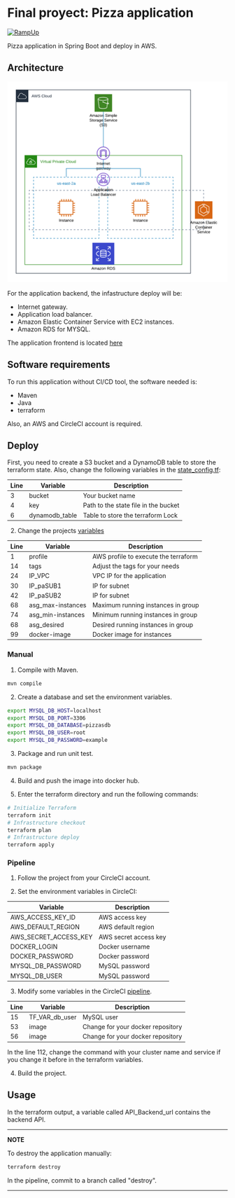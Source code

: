 # Final proyect: Pizza application

[![RampUp](https://circleci.com/gh/mnl359/pizzas-back/tree/master.svg?style=shield
)](https://app.circleci.com/pipelines/github/mnl359/pizzas-back)

Pizza application in Spring Boot and deploy in AWS.

## Architecture

![](images/architecture.png)

For the application backend, the infastructure deploy will be:

* Internet gateway.
* Application load balancer.
* Amazon Elastic Container Service with EC2 instances.
* Amazon RDS for MYSQL.

The application frontend is located [here](https://github.com/mnl359/pizzas-frontend/tree/master)

## Software requirements

To run this application without CI/CD tool, the software needed is:

- Maven
- Java
- terraform

Also, an AWS and CircleCI account is required.

## Deploy

First, you need to create a S3 bucket and a DynamoDB table to store the terraform state. Also, change the following variables in the [state_config.tf](terraform/state-config.tf):

| Line | Variable | Description |
| ---- | -------- | ----------- |
| 3    | bucket   | Your bucket name |
| 4    | key      | Path to the state file in the bucket |
| 6    | dynamodb_table | Table to store the terraform Lock |

2. Change the projects [variables](terraform/variables.tf)

| Line | Variable | Description |
| ---- | -------- | ----------- |
| 1    | profile  | AWS profile to execute the terraform |
| 14   | tags     | Adjust the tags for your needs |
| 24   | IP_VPC   | VPC IP for the application |
| 30   | IP_paSUB1| IP for subnet |
| 42   | IP_paSUB2| IP for subnet |
| 68   | asg_max-instances | Maximum running instances in group |
| 74   | asg_min-instances | Minimum running instances in group |
| 68   | asg_desired | Desired running instances in group |
| 99   | docker-image | Docker image for instances |

### Manual

1. Compile with Maven.

```sh
mvn compile
```

2. Create a database and set the environment variables.

```sh
export MYSQL_DB_HOST=localhost
export MYSQL_DB_PORT=3306
export MYSQL_DB_DATABASE=pizzasdb
export MYSQL_DB_USER=root
export MYSQL_DB_PASSWORD=example
```

3. Package and run unit test.

```sh
mvn package
```

4. Build and push the image into docker hub.

5. Enter the terraform directory and run the following commands:

```sh
# Initialize Terraform
terraform init
# Infrastructure checkout
terraform plan
# Infrastructure deploy
terraform apply
```

### Pipeline

1. Follow the project from your CircleCI account.

2. Set the environment variables in CircleCI:

| Variable | Description |
| -------- | ----------- |
| AWS_ACCESS_KEY_ID | AWS access key |
| AWS_DEFAULT_REGION | AWS default region |
| AWS_SECRET_ACCESS_KEY | AWS secret access key |
| DOCKER_LOGIN | Docker username |
| DOCKER_PASSWORD | Docker password |
| MYSQL_DB_PASSWORD | MySQL password |
| MYSQL_DB_USER | MySQL password |

3. Modify some variables in the CircleCI [pipeline](.circleci/config.yml).

| Line | Variable | Description |
| ---- | -------- | ----------- |
| 15   | TF_VAR_db_user | MySQL user |
| 53   | image    | Change for your docker repository |
| 56   | image    | Change for your docker repository |

In the line 112, change the command with your cluster name and service if you change it before in the terraform variables.

4. Build the project.

## Usage

In the terraform output, a variable called API_Backend_url contains the backend API.

---
**NOTE**

To destroy the application manually:

```sh
terraform destroy
```

In the pipeline, commit to a branch called "destroy".

---
